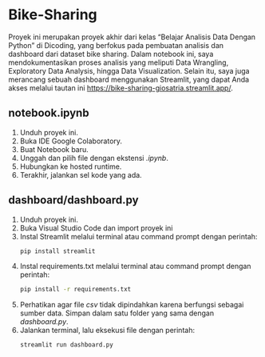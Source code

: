# Bike-Sharing
Proyek ini merupakan proyek akhir dari kelas “Belajar Analisis Data Dengan Python” di Dicoding, yang berfokus pada pembuatan analisis dan dashboard dari dataset bike sharing. Dalam notebook ini, saya mendokumentasikan proses analisis yang meliputi Data Wrangling, Exploratory Data Analysis, hingga Data Visualization. Selain itu, saya juga merancang sebuah dashboard menggunakan Streamlit, yang dapat Anda akses melalui tautan ini https://bike-sharing-giosatria.streamlit.app/.

## notebook.ipynb
1. Unduh proyek ini.  
2. Buka IDE Google Colaboratory.  
3. Buat Notebook baru.  
4. Unggah dan pilih file dengan ekstensi *.ipynb*.  
5. Hubungkan ke hosted runtime.  
6. Terakhir, jalankan sel kode yang ada.  

## dashboard/dashboard.py
1. Unduh proyek ini.
2. Buka Visual Studio Code dan import proyek ini
3. Instal Streamlit melalui terminal atau command prompt dengan perintah:  
   ```bash
   pip install streamlit
   ```  
4. Instal requirements.txt melalui terminal atau command prompt dengan perintah:
   ```bash
   pip install -r requirements.txt
   ```
5. Perhatikan agar file *csv* tidak dipindahkan karena berfungsi sebagai sumber data. Simpan dalam satu folder yang sama dengan *dashboard.py*.  
6. Jalankan terminal, lalu eksekusi file dengan perintah:  
   ```bash
   streamlit run dashboard.py
   ```
